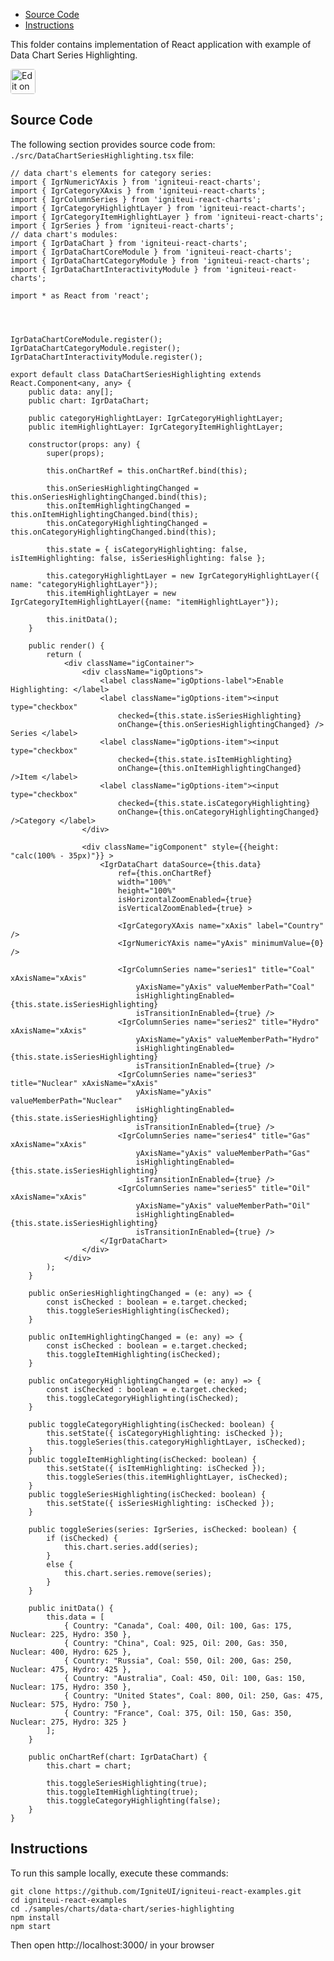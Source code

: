 <!-- NOTE: do not change this file because it will be auto re-generated from template file: -->
<!-- https://github.com/IgniteUI/igniteui-react-examples/tree/master/sample-template-files/ReadMe.md -->

<!-- ## Table of Contents -->
<!-- - [Sample Preview](#Sample-Preview) -->
- [Source Code](#Source-Code)
- [Instructions](#Instructions)

This folder contains implementation of React application with example of Data Chart Series Highlighting.
<!-- in the Data Chart component -->
<!-- [Data Chart](https://infragistics.com/Reactsite/components/data-chart.html) -->

<html lang="en" xmlns="http://www.w3.org/1999/xhtml">
    <body>
        <a target="_blank" href="https://codesandbox.io/s/github/IgniteUI/igniteui-react-examples/tree/master/samples/charts/data-chart/series-highlighting?fontsize=14&hidenavigation=1&theme=dark&view=preview&file=/src/DataChartSeriesHighlighting.tsx" rel="noopener noreferrer">
            <img height="40px" style="border-radius: 0.25rem" alt="Edit on CodeSandbox" src="https://static.infragistics.com/xplatform/images/sandbox/code.png"/>
        </a>
        <!-- <a target="_blank"
href="https://codesandbox.io/s/github/IgniteUI/igniteui-react-examples/tree/master/samples/maps/geo-map/binding-csv-points?fontsize=14&hidenavigation=1&theme=dark&view=preview">
            <img alt="Edit Sample" src="https://codesandbox.io/static/img/play-codesandbox.svg"/>
        </a> -->
        <!-- <a target="_blank" style="margin-left: 0.5rem"
href="https://codesandbox.io/embed/github/IgniteUI/igniteui-react-examples/tree/master/samples/charts/data-chart/series-highlighting?fontsize=14&hidenavigation=1&theme=dark&view=preview&file=/src/DataChartSeriesHighlighting.tsx">
            <img height="40px" style="border-radius: 5px" alt="View on CodeSandbox" src="https://static.infragistics.com/xplatform/images/sandbox/view.png"/>
        </a> -->
        <!-- <a target="_blank"
href="https://codesandbox.io/embed/github/IgniteUI/igniteui-react-examples/tree/master/samples/maps/geo-map/binding-csv-points?fontsize=14&hidenavigation=1&theme=dark&view=preview">
            <img alt="View on CodeSandbox" src="https://static.infragistics.com/xplatform/images/sandbox/view.png"/>
        </a>
https://codesandbox.io/embed/react-treemap-overview-rtb45
https://codesandbox.io/static/img/play-codesandbox.svg
https://codesandbox.io/embed/react-treemap-overview-rtb45?view=browser -->
    </body>
</html>

<!-- ## Sample Preview -->

<!-- <iframe
  src="https://codesandbox.io/embed/github/IgniteUI/igniteui-react-examples/tree/master/samples/charts/data-chart/series-highlighting?fontsize=14&hidenavigation=1&theme=dark&view=preview&file=/src/DataChartSeriesHighlighting.tsx"
  style="width:100%; height:400px; border:0; border-radius: 4px; overflow:hidden;"
  allow="accelerometer; ambient-light-sensor; camera; encrypted-media; geolocation; gyroscope; hid; microphone; midi; payment; usb; vr"
  sandbox="allow-forms allow-modals allow-popups allow-presentation allow-same-origin allow-scripts"
></iframe> -->

## Source Code

The following section provides source code from:
`./src/DataChartSeriesHighlighting.tsx` file:

```tsx
// data chart's elements for category series:
import { IgrNumericYAxis } from 'igniteui-react-charts';
import { IgrCategoryXAxis } from 'igniteui-react-charts';
import { IgrColumnSeries } from 'igniteui-react-charts';
import { IgrCategoryHighlightLayer } from 'igniteui-react-charts';
import { IgrCategoryItemHighlightLayer } from 'igniteui-react-charts';
import { IgrSeries } from 'igniteui-react-charts';
// data chart's modules:
import { IgrDataChart } from 'igniteui-react-charts';
import { IgrDataChartCoreModule } from 'igniteui-react-charts';
import { IgrDataChartCategoryModule } from 'igniteui-react-charts';
import { IgrDataChartInteractivityModule } from 'igniteui-react-charts';

import * as React from 'react';




IgrDataChartCoreModule.register();
IgrDataChartCategoryModule.register();
IgrDataChartInteractivityModule.register();

export default class DataChartSeriesHighlighting extends React.Component<any, any> {
    public data: any[];
    public chart: IgrDataChart;

    public categoryHighlightLayer: IgrCategoryHighlightLayer;
    public itemHighlightLayer: IgrCategoryItemHighlightLayer;

    constructor(props: any) {
        super(props);

        this.onChartRef = this.onChartRef.bind(this);

        this.onSeriesHighlightingChanged = this.onSeriesHighlightingChanged.bind(this);
        this.onItemHighlightingChanged = this.onItemHighlightingChanged.bind(this);
        this.onCategoryHighlightingChanged = this.onCategoryHighlightingChanged.bind(this);

        this.state = { isCategoryHighlighting: false, isItemHighlighting: false, isSeriesHighlighting: false };

        this.categoryHighlightLayer = new IgrCategoryHighlightLayer({ name: "categoryHighlightLayer"});
        this.itemHighlightLayer = new IgrCategoryItemHighlightLayer({name: "itemHighlightLayer"});

        this.initData();
    }

    public render() {
        return (
            <div className="igContainer">
                <div className="igOptions">
                    <label className="igOptions-label">Enable Highlighting: </label>
                    <label className="igOptions-item"><input type="checkbox"
                        checked={this.state.isSeriesHighlighting}
                        onChange={this.onSeriesHighlightingChanged} /> Series </label>
                    <label className="igOptions-item"><input type="checkbox"
                        checked={this.state.isItemHighlighting}
                        onChange={this.onItemHighlightingChanged} />Item </label>
                    <label className="igOptions-item"><input type="checkbox"
                        checked={this.state.isCategoryHighlighting}
                        onChange={this.onCategoryHighlightingChanged} />Category </label>
                </div>

                <div className="igComponent" style={{height: "calc(100% - 35px)"}} >
                    <IgrDataChart dataSource={this.data}
                        ref={this.onChartRef}
                        width="100%"
                        height="100%"
                        isHorizontalZoomEnabled={true}
                        isVerticalZoomEnabled={true} >

                        <IgrCategoryXAxis name="xAxis" label="Country" />
                        <IgrNumericYAxis name="yAxis" minimumValue={0} />

                        <IgrColumnSeries name="series1" title="Coal" xAxisName="xAxis"
                            yAxisName="yAxis" valueMemberPath="Coal"
                            isHighlightingEnabled={this.state.isSeriesHighlighting}
                            isTransitionInEnabled={true} />
                        <IgrColumnSeries name="series2" title="Hydro" xAxisName="xAxis"
                            yAxisName="yAxis" valueMemberPath="Hydro"
                            isHighlightingEnabled={this.state.isSeriesHighlighting}
                            isTransitionInEnabled={true} />
                        <IgrColumnSeries name="series3" title="Nuclear" xAxisName="xAxis"
                            yAxisName="yAxis" valueMemberPath="Nuclear"
                            isHighlightingEnabled={this.state.isSeriesHighlighting}
                            isTransitionInEnabled={true} />
                        <IgrColumnSeries name="series4" title="Gas" xAxisName="xAxis"
                            yAxisName="yAxis" valueMemberPath="Gas"
                            isHighlightingEnabled={this.state.isSeriesHighlighting}
                            isTransitionInEnabled={true} />
                        <IgrColumnSeries name="series5" title="Oil" xAxisName="xAxis"
                            yAxisName="yAxis" valueMemberPath="Oil"
                            isHighlightingEnabled={this.state.isSeriesHighlighting}
                            isTransitionInEnabled={true} />
                    </IgrDataChart>
                </div>
            </div>
        );
    }

    public onSeriesHighlightingChanged = (e: any) => {
        const isChecked : boolean = e.target.checked;
        this.toggleSeriesHighlighting(isChecked);
    }

    public onItemHighlightingChanged = (e: any) => {
        const isChecked : boolean = e.target.checked;
        this.toggleItemHighlighting(isChecked);
    }

    public onCategoryHighlightingChanged = (e: any) => {
        const isChecked : boolean = e.target.checked;
        this.toggleCategoryHighlighting(isChecked);
    }

    public toggleCategoryHighlighting(isChecked: boolean) {
        this.setState({ isCategoryHighlighting: isChecked });
        this.toggleSeries(this.categoryHighlightLayer, isChecked);
    }
    public toggleItemHighlighting(isChecked: boolean) {
        this.setState({ isItemHighlighting: isChecked });
        this.toggleSeries(this.itemHighlightLayer, isChecked);
    }
    public toggleSeriesHighlighting(isChecked: boolean) {
        this.setState({ isSeriesHighlighting: isChecked });
    }

    public toggleSeries(series: IgrSeries, isChecked: boolean) {
        if (isChecked) {
            this.chart.series.add(series);
        }
        else {
            this.chart.series.remove(series);
        }
    }

    public initData() {
        this.data = [
            { Country: "Canada", Coal: 400, Oil: 100, Gas: 175, Nuclear: 225, Hydro: 350 },
            { Country: "China", Coal: 925, Oil: 200, Gas: 350, Nuclear: 400, Hydro: 625 },
            { Country: "Russia", Coal: 550, Oil: 200, Gas: 250, Nuclear: 475, Hydro: 425 },
            { Country: "Australia", Coal: 450, Oil: 100, Gas: 150, Nuclear: 175, Hydro: 350 },
            { Country: "United States", Coal: 800, Oil: 250, Gas: 475, Nuclear: 575, Hydro: 750 },
            { Country: "France", Coal: 375, Oil: 150, Gas: 350, Nuclear: 275, Hydro: 325 }
        ];
    }

    public onChartRef(chart: IgrDataChart) {
        this.chart = chart;

        this.toggleSeriesHighlighting(true);
        this.toggleItemHighlighting(true);
        this.toggleCategoryHighlighting(false);
    }
}

```

## Instructions
To run this sample locally, execute these commands:

```
git clone https://github.com/IgniteUI/igniteui-react-examples.git
cd igniteui-react-examples
cd ./samples/charts/data-chart/series-highlighting
npm install
npm start

```

Then open http://localhost:3000/ in your browser

